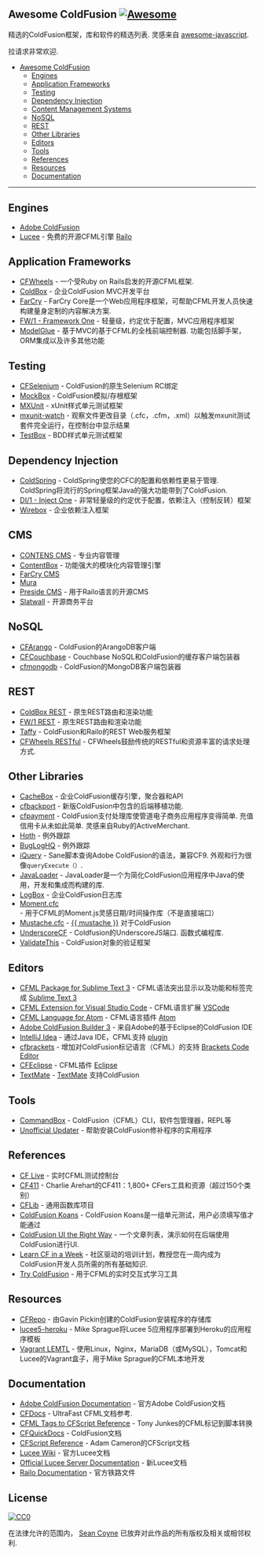 ## Awesome ColdFusion [![Awesome](https://cdn.rawgit.com/sindresorhus/awesome/d7305f38d29fed78fa85652e3a63e154dd8e8829/media/badge.svg)](https://github.com/sindresorhus/awesome)

 精选的ColdFusion框架，库和软件的精选列表.  灵感来自 [awesome-javascript](https://github.com/sorrycc/awesome-javascript).

拉请求非常欢迎.

* [Awesome ColdFusion](https://github.com/seancoyne/awesome-coldfusion)
	* [Engines](#engines)
	* [Application Frameworks](#application-frameworks)
	* [Testing](#testing)
	* [Dependency Injection](#dependency-injection)
	* [Content Management Systems](#cms)
	* [NoSQL](#nosql)
	* [REST](#rest)
	* [Other Libraries](#other-libraries)
	* [Editors](#editors)
	* [Tools](#tools)
	* [References](#references)
	* [Resources](#resources)
	* [Documentation](#documentation)
	
----

## Engines

* [Adobe ColdFusion](http://www.adobe.com/products/coldfusion-family.html)
* [Lucee](http://lucee.org/) - 免费的开源CFML引擎 [Railo](http://www.getrailo.org/)

## Application Frameworks

* [CFWheels](https://cfwheels.org) - 一个受Ruby on Rails启发的开源CFML框架.
* [ColdBox](http://www.coldbox.org) - 企业ColdFusion MVC开发平台
* [FarCry](http://www.farcrycore.org) -  FarCry Core是一个Web应用程序框架，可帮助CFML开发人员快速构建量身定制的内容解决方案.
* [FW/1 - Framework One](https://github.com/framework-one/fw1) - 轻量级，约定优于配置，MVC应用程序框架
* [ModelGlue](http://model-glue.com)   - 基于MVC的基于CFML的全栈前端控制器.  功能包括脚手架，ORM集成以及许多其他功能

## Testing

* [CFSelenium](https://github.com/teamcfadvance/CFSelenium) -  ColdFusion的原生Selenium RC绑定
* [MockBox](http://wiki.coldbox.org/wiki/MockBox.cfm) -  ColdFusion模拟/存根框架
* [MXUnit](https://github.com/mxunit/mxunit) -  xUnit样式单元测试框架
* [mxunit-watch](https://github.com/atuttle/mxunit-watch) - 观察文件更改目录（.cfc，.cfm，.xml）以触发mxunit测试套件完全运行，在控制台中显示结果
* [TestBox](https://github.com/Ortus-Solutions/TestBox) -  BDD样式单元测试框架

## Dependency Injection

* [ColdSpring](http://www.coldspringframework.org/)   -  ColdSpring使您的CFC的配置和依赖性更易于管理.  ColdSpring将流行的Spring框架Java的强大功能带到了ColdFusion.
* [DI/1 - Inject One](https://github.com/framework-one/di1) - 非常轻量级的约定优于配置，依赖注入（控制反转）框架
* [Wirebox](http://wiki.coldbox.org/wiki/WireBox.cfm) - 企业依赖注入框架

## CMS

* [CONTENS CMS](http://www.contens.com/) - 专业内容管理
* [ContentBox](https://github.com/Ortus-Solutions/ContentBox) - 功能强大的模块化内容管理引擎
* [FarCry CMS](https://github.com/farcrycore/plugin-farcrycms)
* [Mura](https://github.com/blueriver/MuraCMS)
* [Preside CMS](https://github.com/pixl8/Preside-CMS) - 用于Railo语言的开源CMS
* [Slatwall](https://github.com/ten24/Slatwall) - 开源商务平台

## NoSQL

* [CFArango](https://github.com/dajester2013/CFArango) -  ColdFusion的ArangoDB客户端
* [CFCouchbase](https://github.com/Ortus-Solutions/cfcouchbase-sdk) -  Couchbase NoSQL和ColdFusion的缓存客户端包装器
* [cfmongodb](https://github.com/marcesher/cfmongodb) -  ColdFusion的MongoDB客户端包装器

## REST

* [ColdBox REST](http://wiki.coldbox.org/wiki/Building_Rest_APIs.cfm) - 原生REST路由和渲染功能
* [FW/1 REST](https://github.com/framework-one/fw1/wiki/Developing-Applications-Manual#controllers-for-rest-apis) - 原生REST路由和渲染功能
* [Taffy](http://taffy.io) -  ColdFusion和Railo的REST Web服务框架
* [CFWheels RESTful](https://guides.cfwheels.org/docs/routing) -  CFWheels鼓励传统的RESTful和资源丰富的请求处理方式.

## Other Libraries

* [CacheBox](http://wiki.coldbox.org/wiki/CacheBox.cfm) - 企业ColdFusion缓存引擎，聚合器和API
* [cfbackport](https://github.com/misterdai/cfbackport) - 新版ColdFusion中包含的后端移植功能.
* [cfpayment](https://github.com/ghidinelli/cfpayment)   -  ColdFusion支付处理库使管道电子商务应用程序变得简单.  充值信用卡从未如此简单.  灵感来自Ruby的ActiveMerchant.
* [Hoth](https://github.com/aarongreenlee/Hoth) - 例外跟踪
* [BugLogHQ](https://github.com/oarevalo/BugLogHQ) - 例外跟踪
* [iQuery](https://github.com/atuttle/iquery)   -  Sane脚本查询Adobe ColdFusion的语法，兼容CF9.  外观和行为很像`queryExecute（）`.
* [JavaLoader](https://github.com/markmandel/JavaLoader) -  JavaLoader是一个为简化ColdFusion应用程序中Java的使用，开发和集成而构建的库.
* [LogBox](http://wiki.coldbox.org/wiki/LogBox.cfm) - 企业ColdFusion日志库
* [Moment.cfc](https://github.com/AlumnIQ/momentcfc) - 用于CFML的Moment.js灵感日期/时间操作库（不是直接端口）
* [Mustache.cfc](https://github.com/rip747/Mustache.cfc) - [{{ mustache }}](http://mustache.github.io) 对于ColdFusion
* [UnderscoreCF](https://github.com/russplaysguitar/UnderscoreCF)   -  Coldfusion的UnderscoreJS端口.  函数式编程库.
* [ValidateThis](http://validatethis.org) -  ColdFusion对象的验证框架

## Editors

* [CFML Package for Sublime Text 3](https://github.com/jcberquist/sublimetext-cfml) -  CFML语法突出显示以及功能和标签完成 [Sublime Text 3](http://www.sublimetext.com)
* [CFML Extension for Visual Studio Code](https://marketplace.visualstudio.com/items?itemName=KamasamaK.vscode-cfml) -  CFML语言扩展 [VSCode](https://code.visualstudio.com/)
* [CFML Language for Atom](https://github.com/atuttle/atom-language-cfml) -  CFML语言插件 [Atom](https://atom.io/)
* [Adobe ColdFusion Builder 3](http://www.adobe.com/products/coldfusion-builder.html) - 来自Adobe的基于Eclipse的ColdFusion IDE
* [IntelliJ Idea](http://www.jetbrains.com/idea/) - 通过Java IDE，CFML支持 [plugin](https://github.com/JetBrains/intellij-plugins/tree/master/CFML)
* [cfbrackets](http://cfbrackets.org) - 增加对ColdFusion标记语言（CFML）的支持 [Brackets Code Editor](http://brackets.io/)
* [CFEclipse](http://cfeclipse.org) -  CFML插件 [Eclipse](http://www.eclipse.org/)
* [TextMate](https://github.com/textmate/coldfusion.tmbundle) - [TextMate](http://macromates.com) 支持ColdFusion

## Tools

* [CommandBox](https://github.com/Ortus-Solutions/commandbox) -  ColdFusion（CFML）CLI，软件包管理器，REPL等
* [Unofficial Updater](http://www.uu-2.info/) - 帮助安装ColdFusion修补程序的实用程序

## References

* [CF Live](http://cflive.net) - 实时CFML测试控制台
* [CF411](http://carehart.org/cf411/) -  Charlie Arehart的CF411：1,800+ CFers工具和资源（超过150个类别）
* [CFLib](http://cflib.org/) - 通用函数库项目
* [ColdFusion Koans](https://github.com/nodoherty/ColdFusion-Koans) -  ColdFusion Koans是一组单元测试，用户必须填写值才能通过
* [ColdFusion UI the Right Way](https://github.com/cfjedimaster/ColdFusion-UI-the-Right-Way) - 一个文章列表，演示如何在后端使用ColdFusion进行UI.
* [Learn CF in a Week](http://www.learncfinaweek.com) - 社区驱动的培训计划，教授您在一周内成为ColdFusion开发人员所需的所有基础知识.
* [Try ColdFusion](http://trycf.com/) - 用于CFML的实时交互式学习工具

## Resources
* [CFRepo](http://www.gpickin.com/cfrepo/) - 由Gavin Pickin创建的ColdFusion安装程序的存储库
* [lucee5-heroku](https://github.com/mikesprague/lucee5-heroku) -  Mike Sprague将Lucee 5应用程序部署到Heroku的应用程序模板
* [Vagrant LEMTL](https://github.com/mikesprague/vagrant-lemtl) - 使用Linux，Nginx，MariaDB（或MySQL），Tomcat和Lucee的Vagrant盒子，用于Mike Sprague的CFML本地开发

## Documentation

* [Adobe ColdFusion Documentation](https://helpx.adobe.com/coldfusion/home.html) - 官方Adobe ColdFusion文档
* [CFDocs](http://cfdocs.org/) -  UltraFast CFML文档参考.
* [CFML Tags to CFScript Reference](https://github.com/cfchef/cfml-tag-to-script-conversions) -  Tony Junkes的CFML标记到脚本转换
* [CFQuickDocs](http://cfquickdocs.com/) -  ColdFusion文档
* [CFScript Reference](https://github.com/daccfml/cfscript/blob/master/cfscript.md) -  Adam Cameron的CFScript文档
* [Lucee Wiki](https://bitbucket.org/lucee/lucee/wiki/Home) - 官方Lucee文档
* [Official Lucee Server Documentation](http://docs.lucee.org/) - 新Lucee文档
* [Railo Documentation](https://github.com/getrailo/railo/wiki) - 官方铁路文件

## License

[![CC0](http://mirrors.creativecommons.org/presskit/buttons/88x31/svg/cc-zero.svg)](https://creativecommons.org/publicdomain/zero/1.0/)

在法律允许的范围内， [Sean Coyne](https://github.com/seancoyne/awesome-coldfusion) 已放弃对此作品的所有版权及相关或相邻权利.

